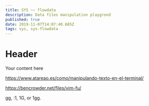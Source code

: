 ```yaml
---
title: SYS ~~ flowdata
description: Data files manipulation playgrond
published: true
date: 2019-11-07T14:07:40.685Z
tags: sys, sys-flowdata
---
```


# Header
Your content here


https://www.atareao.es/como/manipulando-texto-en-el-terminal/

https://bencrowder.net/files/vim-fu/


gg,
:1,
1G,
or 1gg.

